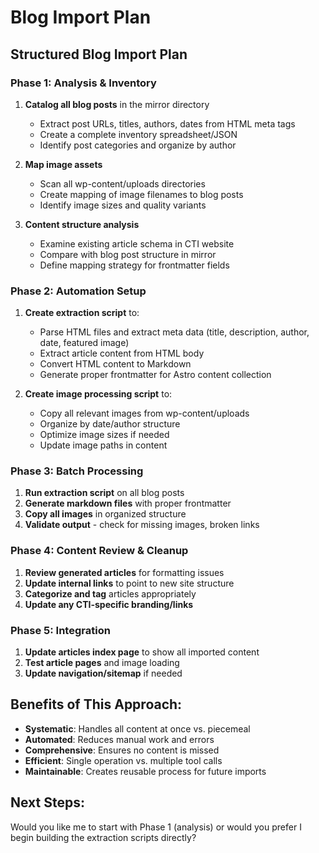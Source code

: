 # Blog Import Plan

## Structured Blog Import Plan

### Phase 1: Analysis & Inventory
1. **Catalog all blog posts** in the mirror directory
   - Extract post URLs, titles, authors, dates from HTML meta tags
   - Create a complete inventory spreadsheet/JSON
   - Identify post categories and organize by author

2. **Map image assets**
   - Scan all wp-content/uploads directories 
   - Create mapping of image filenames to blog posts
   - Identify image sizes and quality variants

3. **Content structure analysis**
   - Examine existing article schema in CTI website
   - Compare with blog post structure in mirror
   - Define mapping strategy for frontmatter fields

### Phase 2: Automation Setup
1. **Create extraction script** to:
   - Parse HTML files and extract meta data (title, description, author, date, featured image)
   - Extract article content from HTML body
   - Convert HTML content to Markdown
   - Generate proper frontmatter for Astro content collection

2. **Create image processing script** to:
   - Copy all relevant images from wp-content/uploads
   - Organize by date/author structure
   - Optimize image sizes if needed
   - Update image paths in content

### Phase 3: Batch Processing
1. **Run extraction script** on all blog posts
2. **Generate markdown files** with proper frontmatter
3. **Copy all images** in organized structure
4. **Validate output** - check for missing images, broken links

### Phase 4: Content Review & Cleanup
1. **Review generated articles** for formatting issues
2. **Update internal links** to point to new site structure
3. **Categorize and tag** articles appropriately
4. **Update any CTI-specific branding/links**

### Phase 5: Integration
1. **Update articles index page** to show all imported content
2. **Test article pages** and image loading
3. **Update navigation/sitemap** if needed

## Benefits of This Approach:
- **Systematic**: Handles all content at once vs. piecemeal
- **Automated**: Reduces manual work and errors
- **Comprehensive**: Ensures no content is missed
- **Efficient**: Single operation vs. multiple tool calls
- **Maintainable**: Creates reusable process for future imports

## Next Steps:
Would you like me to start with Phase 1 (analysis) or would you prefer I begin building the extraction scripts directly?